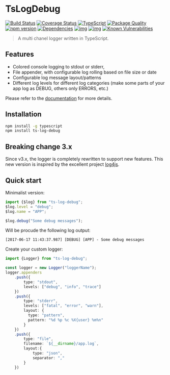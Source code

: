 # TsLogDebug 

[![Build Status](https://travis-ci.org/Romakita/ts-log-debug.svg?branch=master)](https://travis-ci.org/Romakita/ts-log-debug)
[![Coverage Status](https://coveralls.io/repos/github/Romakita/ts-log-debug/badge.svg?branch=master)](https://coveralls.io/github/Romakita/ts-log-debug?branch=master)
[![TypeScript](https://badges.frapsoft.com/typescript/love/typescript.svg?v=100)](https://github.com/ellerbrock/typescript-badges/) 
[![Package Quality](http://npm.packagequality.com/shield/ts-log-debug.png)](http://packagequality.com/#?package=ts-log-debug)
[![npm version](https://badge.fury.io/js/ts-log-debug.svg)](https://badge.fury.io/js/ts-log-debug)
[![Dependencies](https://david-dm.org/romakita/ts-log-debug.svg)](https://david-dm.org/romakita/ts-log-debug#info=dependencies)
[![img](https://david-dm.org/romakita/ts-log-debug/dev-status.svg)](https://david-dm.org/romakita/ts-log-debug/#info=devDependencies)
[![img](https://david-dm.org/romakita/ts-log-debug/peer-status.svg)](https://david-dm.org/romakita/ts-log-debug/#info=peerDependenciess)
[![Known Vulnerabilities](https://snyk.io/test/github/romakita/ts-log-debug/badge.svg)](https://snyk.io/test/github/romakita/ts-express-decorators)

> A multi chanel logger written in TypeScript.

## Features

* Colored console logging to stdout or stderr,
* File appender, with configurable log rolling based on file size or date
* Configurable log message layout/patterns
* Different log levels for different log categories (make some parts of your app log as DEBUG, others only ERRORS, etc.)

Please refer to the [documentation](http://ts-log-debug.github.io) for more details.

## Installation

```bash
npm install -g typescript
npm install ts-log-debug
```

## Breaking change 3.x

Since v3.x, the logger is completely rewritten to support new features. This new version is inspired by the excellent project [log4js](https://github.com/nomiddlename/log4js-node/).

## Quick start

Minimalist version:

```typescript
import {$log} from "ts-log-debug";
$log.level = "debug";
$log.name = "APP";

$log.debug("Some debug messages");
```
Will be procude the following log output:
```
[2017-06-17 11:43:37.987] [DEBUG] [APP] - Some debug messages
```

Create your custom logger:
```typescript
import {Logger} from "ts-log-debug";

const logger = new Logger("loggerName");
logger.appenders
    .push({
        type: "stdout",
        levels: ["debug", "info", "trace"]
    })
    .push({
        type: "stderr",
        levels: ["fatal", "error", "warn"],
        layout: {
          type: "pattern",
          pattern: "%d %p %c %X{user} %m%n"
        }
    })
    .push({
        type: "file",
        filename: `${__dirname}/app.log`,
        layout:{
            type: "json",
            separator: ","
        }
    })
```

